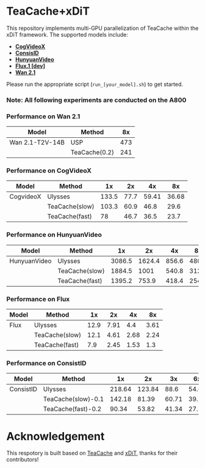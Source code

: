 # TeaCache+xDiT

This repository implements multi-GPU parallelization of TeaCache within the xDiT framework. The supported models include:

- [**CogVideoX**](https://github.com/THUDM/CogVideo)
- [**ConsisID**](https://github.com/PKU-YuanGroup/ConsisID)
- [**HunyuanVideo**](https://github.com/Tencent/HunyuanVideo)
- [**Flux.1 [dev]**](https://github.com/black-forest-labs/flux)
- [**Wan 2.1**](https://github.com/Wan-Video/Wan2.1)

Please run the appropriate script (`run_[your_model].sh`) to get started.


### Note: All following experiments are conducted on the A800

### Performance on Wan 2.1
|Model | Method | 8x |
|-------|-----|-----|
| Wan 2.1-T2V-14B | USP | 473 |
||TeaCache(0.2) | 241 |


### Performance on CogVideoX
| Model | Method | 1x | 2x | 4x | 8x |
|-------|--------|-----|-----|-----|-----|
| CogvideoX | Ulysses | 133.5 | 77.7 | 59.41 | 36.68 |
| | TeaCache(slow) | 103.3 | 60.9 | 46.8 | 29.6 |
| | TeaCache(fast) | 78 | 46.7 | 36.5 | 23.7 |

###  Performance on HunyuanVideo
| Model | Method | 1x | 2x | 4x | 8x |
|-------|--------|-----|-----|-----|-----|
| HunyuanVideo | Ulysses | 3086.5 | 1624.4 | 856.6 | 480.4 |
| | TeaCache(slow) | 1884.5 | 1001 | 540.8 | 312.9 |
| | TeaCache(fast) | 1395.2 | 753.9 | 418.4 | 254.1 |

###  Performance on Flux
| Model | Method | 1x | 2x | 4x | 8x |
|-------|--------|-----|-----|-----|-----|
| Flux | Ulysses | 12.9 | 7.91 | 4.4 | 3.61 |
| | TeaCache(slow) | 12.1 | 4.61 | 2.68 | 2.24 |
| | TeaCache(fast) | 7.9 | 2.45 | 1.53 | 1.3 |

###  Performance on ConsistID
| Model | Method | 1x | 2x | 3x | 6x |
|-------|--------|-----|-----|-----|-----|
| ConsistID | Ulysses | 218.64 | 123.84 | 88.6 | 54.09 |
| | TeaCache(slow)-0.1 | 142.18 | 81.39 | 60.71 | 39.77 |
| | TeaCache(fast)-0.2 | 90.34 | 53.82 | 41.34 | 27.18 |


# Acknowledgement
This respotory is built based on [TeaCache](https://github.com/ali-vilab/TeaCache/tree/main) and [xDiT](https://github.com/xdit-project/xDiT?tab=readme-ov-file), thanks for their contributors!
